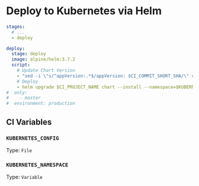 # Deploy to Kubernetes via Helm

```yaml
stages:
  # ...
  - deploy

deploy:
  stage: deploy
  image: alpine/helm:3.7.2
  script:
    # Update Chart Version
    - "sed -i \"s/^appVersion:.*$/appVersion: $CI_COMMIT_SHORT_SHA/\" chart/Chart.yaml"
    # Deploy
    - helm upgrade $CI_PROJECT_NAME chart --install --namespace=$KUBERNETES_NAMESPACE --kubeconfig=$KUBERNETES_CONFIG
#  only:
#    - master
#  environment: production
```

## CI Variables

### `KUBERNETES_CONFIG`
Type: `File`

### `KUBERNETES_NAMESPACE`
Type: `Variable`